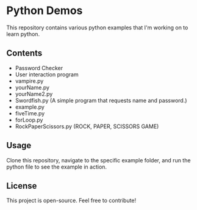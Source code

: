 # Python Demos

This repository contains various python examples that I'm working on to learn python.

## Contents

- Password Checker
- User interaction program
- vampire.py
- yourName.py
- yourName2.py
- Swordfish.py (A simple program that requests name and password.)
- example.py 
- fiveTime.py
- forLoop.py
- RockPaperScissors.py (ROCK, PAPER, SCISSORS GAME)

## Usage

Clone this repository, navigate to the specific example folder, and run the python file to see the example in action.

## License

This project is open-source. Feel free to contribute!

 
